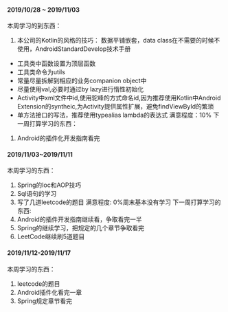 #### 2019/10/28 ~ 2019/11/03
本周学习的到东西：
1. 本公司的Kotlin的风格的技巧： 数据平铺嵌套，data class在不需要的时候不使用，AndroidStandardDevelop技术手册
* 工具类中函数设置为顶层函数
* 工具类命令为utils
* 常量尽量拆解到相应的业务companion object中
* 尽量使用val,必要时通过by lazy进行惰性初始化
* Activity中xml文件中id,使用驼峰的方式命名id,因为推荐使用Kotlin中Android Extension的syntheic,为Activity提供属性扩展，避免findViewById的繁琐
* 单方法接口的写法，推荐使用typealias lambda的表达式
满意程度：10%
下一周打算学习的东西：
1. Android的插件化开发指南看完
#### 2019/11/03~2019/11/11
本周学习的东西：
1. Spring的Ioc和AOP技巧
2. Sql语句的学习
3. 写了几道leetcode的题目
满意程度: 0%周末基本没有学习
下一周打算学习的东西:
1. Android的插件开发指南继续看，争取看完一半
2. Spring的继续学习，把规定的几个章节争取看完
3. LeetCode继续刷5道题目
#### 2019/11/12-2019/11/17
本周学习的东西：
1. leetcode的题目
2. Android插件化看完一章
3. Spring规定章节看完